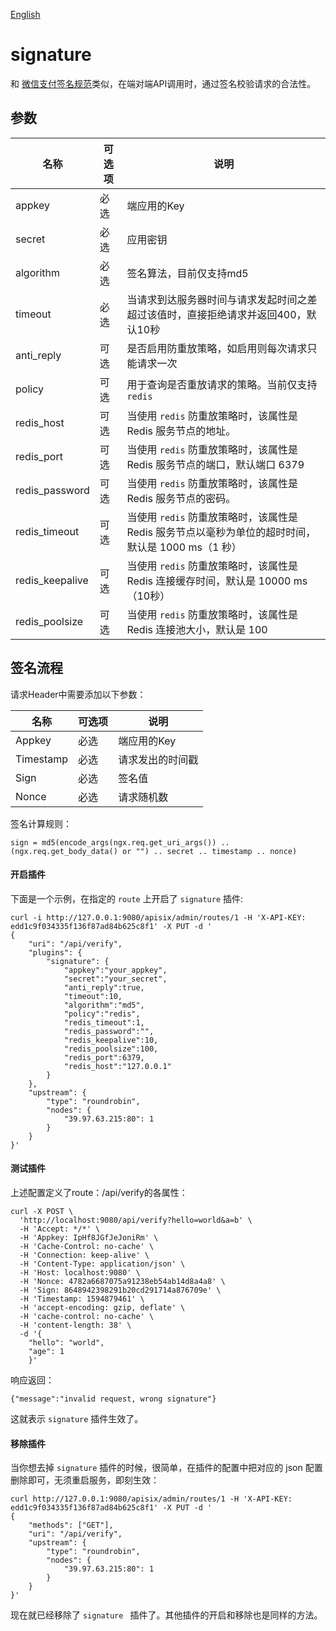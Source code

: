 <!--
#
# Licensed to the Apache Software Foundation (ASF) under one or more
# contributor license agreements.  See the NOTICE file distributed with
# this work for additional information regarding copyright ownership.
# The ASF licenses this file to You under the Apache License, Version 2.0
# (the "License"); you may not use this file except in compliance with
# the License.  You may obtain a copy of the License at
#
#     http://www.apache.org/licenses/LICENSE-2.0
#
# Unless required by applicable law or agreed to in writing, software
# distributed under the License is distributed on an "AS IS" BASIS,
# WITHOUT WARRANTIES OR CONDITIONS OF ANY KIND, either express or implied.
# See the License for the specific language governing permissions and
# limitations under the License.
#
-->

[English](../../plugins/signature.md)

# signature

和 [微信支付签名规范](https://pay.weixin.qq.com/wiki/doc/api/jsapi.php?chapter=4_3)类似，在端对端API调用时，通过签名校验请求的合法性。

## 参数

|名称              |可选项    |说明|
|-----------------|---------|-----------|
|appkey           |必选     |端应用的Key|
|secret           |必选     |应用密钥|
|algorithm        |必选     |签名算法，目前仅支持md5|
|timeout          |必选     |当请求到达服务器时间与请求发起时间之差超过该值时，直接拒绝请求并返回400，默认10秒|
|anti_reply       |可选     |是否启用防重放策略，如启用则每次请求只能请求一次|
|policy           |可选     |用于查询是否重放请求的策略。当前仅支持`redis`|
|redis_host       |可选     |当使用 `redis` 防重放策略时，该属性是 Redis 服务节点的地址。|
|redis_port       |可选     |当使用 `redis` 防重放策略时，该属性是 Redis 服务节点的端口，默认端口 6379|
|redis_password   |可选     |当使用 `redis` 防重放策略时，该属性是 Redis 服务节点的密码。|
|redis_timeout    |可选     |当使用 `redis` 防重放策略时，该属性是 Redis 服务节点以毫秒为单位的超时时间，默认是 1000 ms（1 秒）|
|redis_keepalive  |可选     |当使用 `redis` 防重放策略时，该属性是 Redis 连接缓存时间，默认是 10000 ms（10秒）|
|redis_poolsize   |可选     |当使用 `redis` 防重放策略时，该属性是 Redis 连接池大小，默认是 100|

## 签名流程
请求Header中需要添加以下参数：

|名称           |可选项   |说明|
|--------------|--------|-----------|
|Appkey        |必选     |端应用的Key|
|Timestamp     |必选     |请求发出的时间戳|
|Sign          |必选     |签名值|
|Nonce         | 必选    |请求随机数|

签名计算规则：

```
sign = md5(encode_args(ngx.req.get_uri_args()) .. (ngx.req.get_body_data() or "") .. secret .. timestamp .. nonce)
```

#### 开启插件

下面是一个示例，在指定的 `route` 上开启了 `signature` 插件:

```shell
curl -i http://127.0.0.1:9080/apisix/admin/routes/1 -H 'X-API-KEY: edd1c9f034335f136f87ad84b625c8f1' -X PUT -d '
{
    "uri": "/api/verify",
    "plugins": {
        "signature": {
        	"appkey":"your_appkey",
            "secret":"your_secret",
            "anti_reply":true,
			"timeout":10,	    
			"algorithm":"md5",
			"policy":"redis",
			"redis_timeout":1,
			"redis_password":"",
			"redis_keepalive":10,
			"redis_poolsize":100,
			"redis_port":6379,
			"redis_host":"127.0.0.1"
        }
    },
    "upstream": {
        "type": "roundrobin",
        "nodes": {
            "39.97.63.215:80": 1
        }
    }
}'
```

#### 测试插件

上述配置定义了route：/api/verify的各属性：

```shell
curl -X POST \
  'http://localhost:9080/api/verify?hello=world&a=b' \
  -H 'Accept: */*' \
  -H 'Appkey: IpHf8JGfJeJoniRm' \
  -H 'Cache-Control: no-cache' \
  -H 'Connection: keep-alive' \
  -H 'Content-Type: application/json' \
  -H 'Host: localhost:9080' \
  -H 'Nonce: 4782a6687075a91238eb54ab14d8a4a8' \
  -H 'Sign: 8648942398291b20cd291714a876709e' \
  -H 'Timestamp: 1594879461' \
  -H 'accept-encoding: gzip, deflate' \
  -H 'cache-control: no-cache' \
  -H 'content-length: 38' \
  -d '{
    "hello": "world",
    "age": 1
	}'
```

响应返回：

```
{"message":"invalid request, wrong signature"}
```

这就表示 `signature` 插件生效了。

#### 移除插件

当你想去掉 `signature` 插件的时候，很简单，在插件的配置中把对应的 json 配置删除即可，无须重启服务，即刻生效：

```shell
curl http://127.0.0.1:9080/apisix/admin/routes/1 -H 'X-API-KEY: edd1c9f034335f136f87ad84b625c8f1' -X PUT -d '
{
    "methods": ["GET"],
    "uri": "/api/verify",
    "upstream": {
        "type": "roundrobin",
        "nodes": {
            "39.97.63.215:80": 1
        }
    }
}'
```

现在就已经移除了 `signature ` 插件了。其他插件的开启和移除也是同样的方法。
